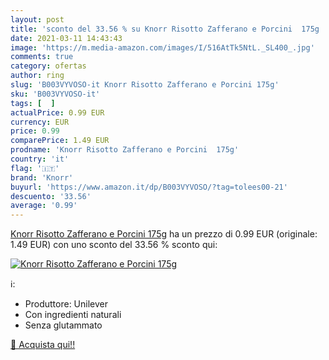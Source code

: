 ```yaml
---
layout: post
title: 'sconto del 33.56 % su Knorr Risotto Zafferano e Porcini  175g  '
date: 2021-03-11 14:43:43
image: 'https://m.media-amazon.com/images/I/516AtTk5NtL._SL400_.jpg'
comments: true
category: ofertas
author: ring
slug: 'B003VYVOSO-it Knorr Risotto Zafferano e Porcini 175g'
sku: 'B003VYVOSO-it'
tags: [  ]
actualPrice: 0.99 EUR
currency: EUR
price: 0.99
comparePrice: 1.49 EUR
prodname: 'Knorr Risotto Zafferano e Porcini  175g'
country: 'it'
flag: '🇮🇹'
brand: 'Knorr'
buyurl: 'https://www.amazon.it/dp/B003VYVOSO/?tag=tolees00-21'
descuento: '33.56'
average: '0.99'
---
```


[Knorr Risotto Zafferano e Porcini  175g](https://www.amazon.it/dp/B003VYVOSO/?tag=tolees00-21) ha un prezzo di 0.99 EUR (originale: 1.49 EUR) con uno sconto del 33.56 % sconto qui:

[![Knorr Risotto Zafferano e Porcini  175g](https://m.media-amazon.com/images/I/516AtTk5NtL._SL400_.jpg)](https://www.amazon.it/dp/B003VYVOSO/?tag=tolees00-21)

ℹ️:

- Produttore: Unilever
- Con ingredienti naturali
- Senza glutammato

[🛒 Acquista qui!!](https://www.amazon.it/dp/B003VYVOSO/?tag=tolees00-21)
